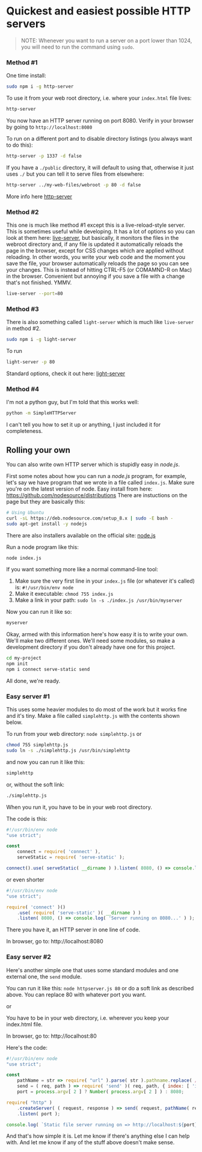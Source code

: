 Quickest and easiest possible HTTP servers
==========================================

> NOTE: Whenever you want to run a server on a port lower than 1024, you will need to run the command using `sudo`.

### Method #1

One time install:
```bash
sudo npm i -g http-server
```
To use it from your web root directory, i.e. where your `index.html` file lives:
```bash
http-server
```
You now have an HTTP server running on port 8080. Verify in your browser by going to `http://localhost:8080`

To run on a different port and to disable directory listings (you always want to do this):
```bash
http-server -p 1337 -d false
```
If you have a `./public` directory, it will default to using that, otherwise it just uses `./` but you can tell
it to serve files from elsewhere:

```bash
http-server ../my-web-files/webroot -p 80 -d false
```

More info here [http-server](https://www.npmjs.com/package/http-server)

### Method #2

This one is much like method #1 except this is a live-reload-style server. This is sometimes useful while
developing. It has a lot of options so you can look at them here: [live-server](https://www.npmjs.com/package/live-server), but basically, it monitors the files in the webroot directory and, if any
file is updated it automatically reloads the page in the browser, except for CSS changes which are applied without
reloading. In other words, you write your web code and the moment you save the file, your browser automatically
reloads the page so you can see your changes. This is instead of hitting CTRL-F5 (or COMAMND-R on Mac) in the browser.
Convenient but annoying if you save a file with a change that's not finished. YMMV.

```bash
live-server --port=80
```

### Method #3

There is also something called `light-server` which is much like `live-server` in method #2.
```bash
sudo npm i -g light-server
```
To run
```bash
light-server -p 80
```
Standard options, check it out here: [light-server](https://www.npmjs.com/package/light-server)

### Method #4

I'm not a python guy, but I'm told that this works well:
```bash
python -m SimpleHTTPServer
```
I can't tell you how to set it up or anything, I just included it for completeness.

Rolling your own
----------------
You can also write own HTTP server which is stupidly easy in _node.js_.

First some notes about how you can run a _node.js_ program, for example, let's say we have program that
we wrote in a file called `index.js`. Make sure you're on the latest version of node. Easy install from
here: https://github.com/nodesource/distributions There are instuctions on the page but they are
basically this:
```bash
# Using Ubuntu
curl -sL https://deb.nodesource.com/setup_8.x | sudo -E bash -
sudo apt-get install -y nodejs
```
There are also installers available on the official site: [node.js](https://nodejs.org/en/)

Run a node program like this:
```bash
node index.js
```
If you want something more like a normal command-line tool:
1. Make sure the very first line in your `index.js` file (or whatever it's called) is: `#!/usr/bin/env node`
2. Make it executable: `chmod 755 index.js`
3. Make a link in your path: `sudo ln -s ./index.js /usr/bin/myserver`

Now you can run it like so:
```bash
myserver
```

Okay, armed with this information here's how easy it is to write your own. We'll make two different ones.
We'll need some modules, so make a development directory if you don't already have one for this project.
```bash
cd my-project
npm init
npm i connect serve-static send
```
All done, we're ready.

### Easy server #1

This uses some heavier modules to do most of the work but it works fine and it's tiny. Make a file
called `simplehttp.js` with the contents shown below.

To run from your web directory: `node simplehttp.js`
or
```bash
chmod 755 simplehttp.js
sudo ln -s ./simplehttp.js /usr/bin/simplehttp
```
and now you can run it like this:
```bash
simplehttp
```
or, without the soft link:
```bash
./simplehttp.js
```
When you run it, you have to be in your web root directory.

The code is this:
```js
#!/usr/bin/env node
"use strict";

const
    connect = require( 'connect' ),
    serveStatic = require( 'serve-static' );

connect().use( serveStatic( __dirname ) ).listen( 8080, () => console.log( 'Server running on 8080...' ) );
```
or even shorter
```js
#!/usr/bin/env node
"use strict";

require( 'connect' )()
    .use( require( 'serve-static' )( __dirname ) )
    .listen( 8080, () => console.log( 'Server running on 8080...' ) );
```
There you have it, an HTTP server in one line of code.

In browser, go to: http://localhost:8080

### Easy server #2

Here's another simple one that uses some standard modules and one external one, the `send` module.

You can run it like this: `node httpserver.js 80` or do a soft link as described above. You can replace 80
with whatever port you want.

or

You have to be in your web directory, i.e. wherever you keep your index.html file.

In browser, go to: http://localhost:80

Here's the code:
```js
#!/usr/bin/env node
"use strict";

const
    pathName = str => require( "url" ).parse( str ).pathname.replace( /\.\.\//g, '' ),
    send = ( req, path ) => require( 'send' )( req, path, { index: [ 'index.html' ], root: process.cwd() } ),
    port = process.argv[ 2 ] ? Number( process.argv[ 2 ] ) : 8080;

require( "http" )
    .createServer( ( request, response ) => send( request, pathName( request.url ) ).pipe( response ) )
    .listen( port );

console.log( `Static file server running on => http://localhost:${port}\nCTRL + C to shutdown` );
```
And that's how simple it is. Let me know if there's anything else I can help with. And let me know if any of the
stuff above doesn't make sense.
